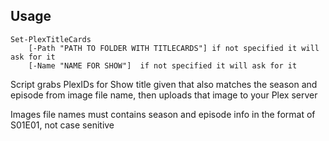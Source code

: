 
## Usage
```
Set-PlexTitleCards
    [-Path "PATH TO FOLDER WITH TITLECARDS"] if not specified it will ask for it
    [-Name "NAME FOR SHOW"]  if not specified it will ask for it
```

Script grabs PlexIDs for Show title given that also matches the season and episode from image file name, then uploads that image to your Plex server  


Images file names must contains season and episode info in the format of S01E01, not case senitive 
